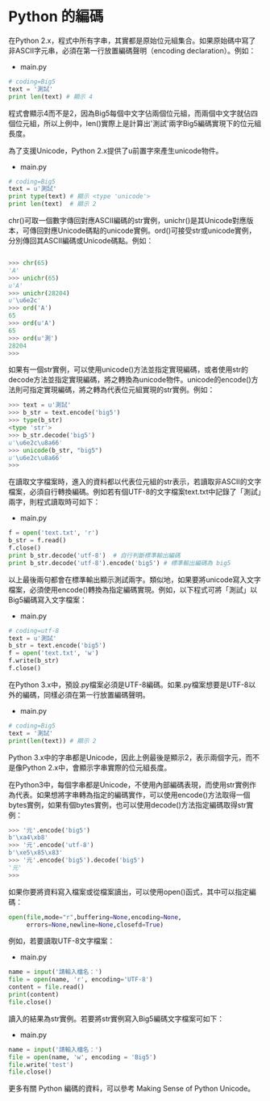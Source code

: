 # Python 的編碼


在Python 2.x，程式中所有字串，其實都是原始位元組集合。如果原始碼中寫了非ASCII字元串，必須在第一行放置編碼聲明（encoding declaration）。例如：

- main.py


```py
# coding=Big5
text = '測試'
print len(text) # 顯示 4
```


程式會顯示4而不是2，因為Big5每個中文字佔兩個位元組，而兩個中文字就佔四個位元組，所以上例中，len()實際上是計算出'測試'兩字Big5編碼實現下的位元組長度。

為了支援Unicode，Python 2.x提供了u前置字來產生unicode物件。

- main.py

```py
# coding=Big5
text = u'測試'
print type(text) # 顯示 <type 'unicode'>
print len(text)  # 顯示 2
```

chr()可取一個數字傳回對應ASCII編碼的str實例，unichr()是其Unicode對應版本，可傳回對應Unicode碼點的unicode實例。ord()可接受str或unicode實例，分別傳回其ASCII編碼或Unicode碼點。例如：

```py

>>> chr(65)
'A'
>>> unichr(65)
u'A'
>>> unichr(28204)
u'\u6e2c'
>>> ord('A')
65
>>> ord(u'A')
65
>>> ord(u'測')
28204
>>>
```


如果有一個str實例，可以使用unicode()方法並指定實現編碼，或者使用str的decode方法並指定實現編碼，將之轉換為unicode物件。unicode的encode()方法則可指定實現編碼，將之轉為代表位元組實現的str實例。例如：


```py
>>> text = u'測試'
>>> b_str = text.encode('big5')
>>> type(b_str)
<type 'str'>
>>> b_str.decode('big5')
u'\u6e2c\u8a66'
>>> unicode(b_str, "big5")
u'\u6e2c\u8a66'
>>>

```
在讀取文字檔案時，進入的資料都以代表位元組的str表示，若讀取非ASCII的文字檔案，必須自行轉換編碼。例如若有個UTF-8的文字檔案text.txt中記錄了「測試」兩字，則程式讀取時可如下：

- main.py


```py
f = open('text.txt', 'r')
b_str = f.read()
f.close()
print b_str.decode('utf-8')  # 自行判斷標準輸出編碼
print b_str.decode('utf-8').encode('big5') # 標準輸出編碼為 big5
```


以上最後兩句都會在標準輸出顯示測試兩字。類似地，如果要將unicode寫入文字檔案，必須使用encode()轉換為指定編碼實現。例如，以下程式可將「測試」以Big5編碼寫入文字檔案：


- main.py


```py
# coding=utf-8
text = u'測試'
b_str = text.encode('big5')
f = open('text.txt', 'w')
f.write(b_str)
f.close()
```
在Python 3.x中，預設.py檔案必須是UTF-8編碼。如果.py檔案想要是UTF-8以外的編碼，同樣必須在第一行放置編碼聲明。

- main.py


```py
# coding=Big5
text = '測試'
print(len(text)) # 顯示 2
```

Python 3.x中的字串都是Unicode，因此上例最後是顯示2，表示兩個字元，而不是像Python 2.x中，會顯示字串實際的位元組長度。

在Python3中，每個字串都是Unicode，不使用內部編碼表現，而使用str實例作為代表。如果想將字串轉為指定的編碼實作，可以使用encode()方法取得一個bytes實例，如果有個bytes實例，也可以使用decode()方法指定編碼取得str實例：

```py
>>> '元'.encode('big5')
b'\xa4\xb8'
>>> '元'.encode('utf-8')
b'\xe5\x85\x83'
>>> '元'.encode('big5').decode('big5')
'元'
>>>
```

如果你要將資料寫入檔案或從檔案讀出，可以使用open()函式，其中可以指定編碼：

```py
open(file,mode="r",buffering=None,encoding=None,
     errors=None,newline=None,closefd=True)

```

例如，若要讀取UTF-8文字檔案：
- main.py

```py
name = input('請輸入檔名：')
file = open(name, 'r', encoding='UTF-8')
content = file.read()
print(content)
file.close()
```

讀入的結果為str實例。若要將str實例寫入Big5編碼文字檔案可如下：
- main.py

```py
name = input('請輸入檔名：')
file = open(name, 'w', encoding = 'Big5')
file.write('test')
file.close()
```



更多有關 Python 編碼的資料，可以參考 Making Sense of Python Unicode。

